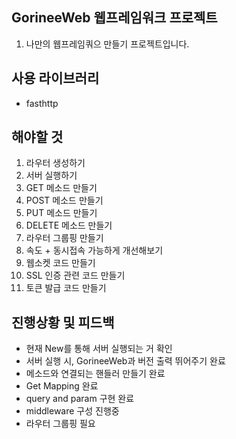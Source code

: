 ## GorineeWeb 웹프레임워크 프로젝트
1. 나만의 웹프레임쿼으 만들기 프로젝트입니다.

## 사용 라이브러리
- fasthttp

## 해야할 것
1. 라우터 생성하기
2. 서버 실행하기
3. GET 메소드 만들기
4. POST 메소드 만들기
5. PUT 메소드 만들기
6. DELETE  메소드 만들기
7. 라우터 그룹핑 만들기
8. 속도 + 동시접속 가능하게 개선해보기
9. 웹소켓 코드 만들기
10. SSL 인증 관련 코드 만들기
11. 토큰 발급 코드 만들기

## 진행상황 및 피드백
- 현재 New를 통해 서버 실행되는 거 확인
- 서버 실행 시, GorineeWeb과 버전 출력 뛰어주기 완료
- 메소드와 연결되는 핸들러 만들기 완료
- Get Mapping 완료
- query and param 구현 완료
- middleware 구성 진행중
- 라우터 그룹핑 필요 
